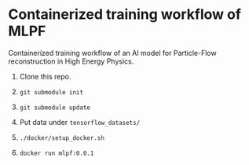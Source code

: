 # Containerized training workflow of MLPF
Containerized training workflow of an AI model for Particle-Flow reconstruction in High Energy Physics.

1. Clone this repo.

2. `git submodule init`

3. `git submodule update`

4. Put data under `tensorflow_datasets/`

5. `./docker/setup_docker.sh`

6. `docker run mlpf:0.0.1`
